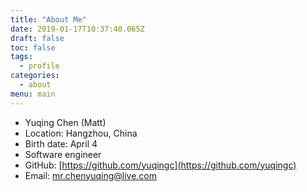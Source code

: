 ```yaml
---
title: "About Me"
date: 2019-01-17T10:37:40.065Z
draft: false
toc: false
tags:
  - profile
categories:
  - about
menu: main
---
```


- Yuqing Chen (Matt)
- Location: Hangzhou, China
- Birth date: April 4
- Software engineer
- GitHub: [https://github.com/yuqingc](https://github.com/yuqingc)
- Email: [mr.chenyuqing@live.com](mailto:mr.chenyuqing@live.com)
